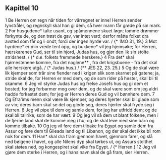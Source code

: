 ## Kapittel 10

1 Be Herren om regn når tiden for vårregnet er inne! Herren sender lynstråler, og regnskyll skal han gi dem, så hver mann får grøde på sin mark.
2 For husgudene* talte usant, og spåmennene skuet løgn; tomme drømmer forkynte de, og den trøst de gav, var intet verd; derfor måtte folket dra avsted som får og li ondt, fordi der ingen hyrde var. / {* 1MO 31, 19.}
3 Mot hyrdene* er min vrede tent opp, og bukkene* vil jeg hjemsøke; for Herren, hærskarenes Gud, ser til sin hjord, Judas hus, og gjør den lik sin stolte stridshest. / {* d.e. folkets fremmede herskere.}
4 Fra det* skal hjørnestenene komme, fra det naglene** , fra det krigsbuene - fra det skal alle herskere utgå. / {* Judas hus.} / {** JES 22, 23. 25.}
5 Og de skal være lik kjemper som trår sine fiender ned i krigen slik som skarnet på gatene; ja, stride skal de, for Herren er med dem, og de som rider på hester, skal bli til skamme.
6 Jeg vil styrke Judas hus og frelse Josefs hus og gi dem et bosted; for jeg forbarmer meg over dem, og de skal være som om jeg aldri hadde forkastet dem; for jeg er Herren deres Gud og vil bønnhøre dem.
7 Og Efra'ims menn skal være lik kjemper, og deres hjerter skal bli glade som av vin; deres barn skal se det og glede seg, deres hjerter skal fryde seg i Herren.
8 Jeg vil pipe til dem og samle dem, for jeg har utfridd dem; og de skal bli tallrike, som de har vært.
9 Og jeg vil så dem ut blant folkene, men i de fjerne land skal de komme meg i hu; og de skal leve med sine barn og komme tilbake.
10 Og jeg vil føre dem tilbake fra Egypt og samle dem fra Assur og føre dem til Gileads land og til Libanon, og der skal det ikke bli rom nok for dem.
11 Han* skal dra fram gjennom havet, gjennom farer, og slå ned bølgene i havet, og alle Nilens dyp skal tørkes ut, og Assurs stolthet skal støtes ned, og kongespiret skal vike fra Egypt. / {* Herren.}
12 Jeg vil gjøre dem sterke i Herren, og i hans navn skal de gå fram, sier Herren.
